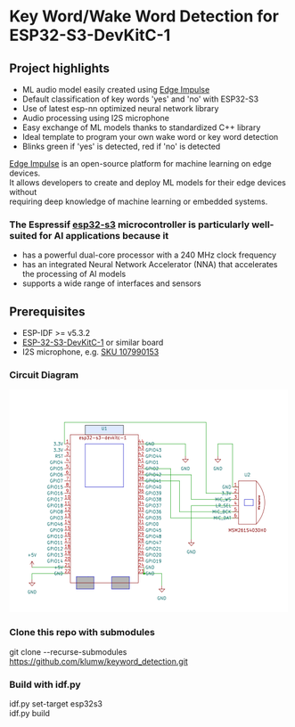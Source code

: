 # Key Word/Wake Word Detection for ESP32-S3-DevKitC-1

## Project highlights

* ML audio model easily created using [Edge Impulse](https://edgeimpulse.com/)
* Default classification of key words 'yes' and 'no' with ESP32-S3
* Use of latest esp-nn optimized neural network library
* Audio processing using I2S microphone
* Easy exchange of ML models thanks to standardized C++ library
* Ideal template to program your own wake word or key word detection
* Blinks green if 'yes' is detected, red if 'no' is detected

[Edge Impulse](https://edgeimpulse.com/) is an open-source platform for machine learning on edge devices.  
It allows developers to create and deploy ML models for their edge devices without  
requiring deep knowledge of machine learning or embedded systems.  

### The Espressif [esp32-s3](https://www.espressif.com/sites/default/files/documentation/esp32-s3_datasheet_en.pdf) microcontroller is particularly well-suited for AI applications because it

* has a powerful dual-core processor with a 240 MHz clock frequency
* has an integrated Neural Network Accelerator (NNA) that accelerates the processing of AI models
* supports a wide range of interfaces and sensors

## Prerequisites

* ESP-IDF >= v5.3.2
* [ESP-32-S3-DevKitC-1](https://docs.espressif.com/projects/esp-idf/en/latest/esp32s3/hw-reference/esp32s3/user-guide-devkitc-1.html) or similar board
* I2S microphone, e.g. [SKU 107990153](https://www.seeedstudio.com/Sipeed-I2S-Mic-for-MAIX-Dev-Boards-p-2887.html)

### Circuit Diagram

<img src="./docs/circuit_esp32-s3-devkitc-1.svg" width="500" height="400">

### Clone this repo with submodules

git clone --recurse-submodules https://github.com/klumw/keyword_detection.git

### Build with idf.py
idf.py set-target esp32s3  
idf.py build
